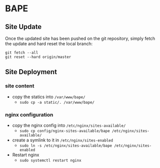 # BAPE

## Site Update

Once the updated site has been pushed on the git repository, simply fetch the update and hard reset the local branch:
```
git fetch --all
git reset --hard origin/master
```

## Site Deployment

### site content

* copy the statics into `/var/www/bape/`
  * `sudo cp -a static/. /var/www/bape/`

### nginx configuration

* copy the nginx config into `/etc/nginx/sites-available/`
  * `sudo cp config/nginx-sites-available/bape /etc/nginx/sites-available/`
* create a symlink to it in `/etc/nginx/sites-enabled`
  * `sudo ln -s /etc/nginx/sites-available/bape /etc/nginx/sites-enabled`
* Restart nginx
  * `sudo systemctl restart nginx`
